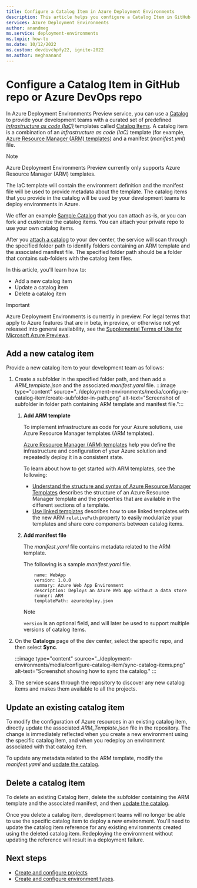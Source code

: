 ```yaml
---
title: Configure a Catalog Item in Azure Deployment Environments 
description: This article helps you configure a Catalog Item in GitHub repo or Azure DevOps repo.
services: Azure Deployment Environments
author: anandmeg
ms.service: deployment-environments
ms.topic: how-to
ms.date: 10/12/2022
ms.custom: devdivchpfy22, ignite-2022
ms.author: meghaanand
---
```

# Configure a Catalog Item in GitHub repo or Azure DevOps repo

In Azure Deployment Environments Preview service, you can use a [Catalog](concept-environments-key-concepts.md#catalogs) to provide your development teams with a curated set of predefined [*infrastructure as code (IaC)*](/devops/deliver/what-is-infrastructure-as-code) templates called [Catalog Items](concept-environments-key-concepts.md#catalog-items). A catalog item is a combination of an *infrastructure as code (IaC)* template (for example, [Azure Resource Manager (ARM) templates](../azure-resource-manager/templates/overview.md)) and a manifest (*manifest.yml*) file.

>[!NOTE]
> Azure Deployment Environments Preview currently only supports Azure Resource Manager (ARM) templates. 

The IaC template will contain the environment definition and the manifest file will be used to provide metadata about the template. The catalog items that you provide in the catalog will be used by your development teams to deploy environments in Azure.

We offer an example [Sample Catalog](https://aka.ms/deployment-environments/SampleCatalog) that you can attach as-is, or you can fork and customize the catalog items. You can attach your private repo to use your own catalog items.

After you [attach a catalog](how-to-configure-catalog.md) to your dev center, the service will scan through the specified folder path to identify folders containing an ARM template and the associated manifest file. The specified folder path should be a folder that contains sub-folders with the catalog item files.

In this article, you'll learn how to:

* Add a new catalog item
* Update a catalog item
* Delete a catalog item

> [!IMPORTANT]
> Azure Deployment Environments is currently in preview. For legal terms that apply to Azure features that are in beta, in preview, or otherwise not yet released into general availability, see the [Supplemental Terms of Use for Microsoft Azure Previews](https://azure.microsoft.com/support/legal/preview-supplemental-terms/).

## Add a new catalog item

Provide a new catalog item to your development team as follows:

1. Create a subfolder in the specified folder path, and then add a *ARM_template.json* and the associated *manifest.yaml* file.
    :::image type="content" source="../deployment-environments/media/configure-catalog-item/create-subfolder-in-path.png" alt-text="Screenshot of subfolder in folder path containing ARM template and manifest file.":::

    1. **Add ARM template**
        
        To implement infrastructure as code for your Azure solutions, use Azure Resource Manager templates (ARM templates). 
        
        [Azure Resource Manager (ARM) templates](../azure-resource-manager/templates/overview.md) help you define the infrastructure and configuration of your Azure solution and repeatedly deploy it in a consistent state.
        
        To learn about how to get started with ARM templates, see the following:
        
        - [Understand the structure and syntax of Azure Resource Manager Templates](../azure-resource-manager/templates/syntax.md) describes the structure of an Azure Resource Manager template and the properties that are available in the different sections of a template.
        - [Use linked templates](../azure-resource-manager/templates/linked-templates.md?tabs=azure-powershell#use-relative-path-for-linked-templates) describes how to use linked templates with the new ARM `relativePath` property to easily modularize your templates and share core components between catalog items.

    1. **Add manifest file**
    
        The *manifest.yaml* file contains metadata related to the ARM template. 
        
        The following is a sample *manifest.yaml* file.
        
        ```
            name: WebApp
            version: 1.0.0
            summary: Azure Web App Environment
            description: Deploys an Azure Web App without a data store
            runner: ARM
            templatePath: azuredeploy.json
         ```     
        
        >[!NOTE]
        > `version` is an optional field, and will later be used to support multiple versions of catalog items.

1. On the **Catalogs** page of the dev center, select the specific repo, and then select **Sync**.

    :::image type="content" source="../deployment-environments/media/configure-catalog-item/sync-catalog-items.png" alt-text="Screenshot showing how to sync the catalog." :::

1. The service scans through the repository to discover any new catalog items and makes them available to all the projects.

## Update an existing catalog item

To modify the configuration of Azure resources in an existing catalog item, directly update the associated *ARM_Template.json* file in the repository. The change is immediately reflected when you create a new environment using the specific catalog item, and when you redeploy an environment associated with that catalog item. 

To update any metadata related to the ARM template, modify the *manifest.yaml* and [update the catalog](how-to-configure-catalog.md). 

## Delete a catalog item
To delete an existing Catalog Item, delete the subfolder containing the ARM template and the associated manifest, and then [update the catalog](how-to-configure-catalog.md).

Once you delete a catalog item, development teams will no longer be able to use the specific catalog item to deploy a new environment. You'll need to update the catalog item reference for any existing environments created using the deleted catalog item. Redeploying the environment without updating the reference will result in a deployment failure.

## Next steps

* [Create and configure projects](./quickstart-create-and-configure-projects.md)
* [Create and configure environment types](quickstart-create-access-environments.md).
